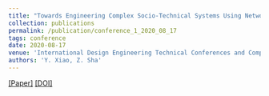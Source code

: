 ```yaml
---
title: "Towards Engineering Complex Socio-Technical Systems Using Network Motifs: A Case Study On Bike-Sharing Systems"
collection: publications
permalink: /publication/conference_1_2020_08_17
tags: conference
date: 2020-08-17
venue: 'International Design Engineering Technical Conferences and Computers and Information in Engineering Conference'
authors: 'Y. Xiao, Z. Sha'
---
```

[[Paper]](http://xiaoyinshuang.github.io/yx/files/conference1.pdf) [[DOI]](https://doi.org/10.1115/DETC2020-22631)

